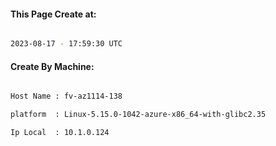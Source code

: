 
   
#### This Page Create at:

```bash

2023-08-17 - 17:59:30 UTC

```

#### Create By Machine:

```bash

Host Name : fv-az1114-138

platform  : Linux-5.15.0-1042-azure-x86_64-with-glibc2.35

Ip Local  : 10.1.0.124

```

